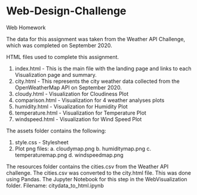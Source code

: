 # Web-Design-Challenge
Web Homework

The data for this assignment was taken from the Weather API Challenge, which was completed on September 2020.

HTML files used to complete this assignment.
1. index.html - This is the main file with the landing page and links to each Visualization page and summary.
2. city.html - This represents the city weather data collected from the OpenWeatherMap API on September 2020.
3. cloudy.html - Visualization for Cloudiness Plot
4. comparison.html - Visualization for 4 weather analyses plots
5. humidity.html - Visualization for Humidity Plot
6. temperature.html - Visualization for Temperature Plot
7. windspeed.html - Visualization for Wind Speed Plot

The assets folder contains the following:
1. style.css - Stylesheet
2. Plot png files:
    a. cloudymap.png
    b. humiditymap.png
    c. temperaturemap.png
    d. windspeedmap.png

The resources folder contains the cities.csv from the Weather API challenge.
The cities.csv was converted to the city.html file.  This was done using Pandas.
The Jupyter Notebook for this step in the WebVisualization folder.
Filename: citydata_to_html.ipynb
